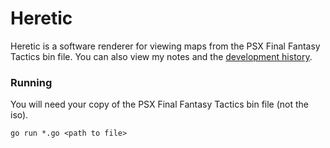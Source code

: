 # Heretic

Heretic is a software renderer for viewing maps from the PSX Final Fantasy Tactics bin file. You can also view my notes and the [development history](HISTORY.md).

### Running

You will need your copy of the PSX Final Fantasy Tactics bin file (not the iso).

```go run *.go <path to file>```
